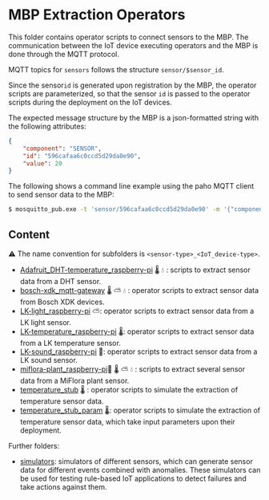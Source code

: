 # MBP Extraction Operators

This folder contains operator scripts to connect sensors to the MBP. The communication between the IoT device executing operators and the MBP is done through the MQTT protocol. 

MQTT topics for `sensors` follows the structure `sensor/$sensor_id`. 

Since the sensor`id` is generated upon registration by the MBP, the operator scripts are parameterized, so that the sensor `id` is passed to the operator scripts during the deployment on the IoT devices.

The expected message structure by the MBP is a json-formatted string with the following attributes:
```json
{
	"component": "SENSOR", 
	"id": "596cafaa6c0ccd5d29da0e90", 
	"value": 20
}
```

The following shows a command line example using the paho MQTT client to send sensor data to the MBP: 

```bash
$ mosquitto_pub.exe -t 'sensor/596cafaa6c0ccd5d29da0e90' -m '{"component":"SENSOR","id":"596cafaa6c0ccd5d29da0e90","value":20}'
```



## Content

:warning: The name convention for subfolders is `<sensor-type>_<IoT_device-type>`.

- [Adafruit_DHT-temperature_raspberry-pi](Adafruit_DHT-temperature_raspberry-pi) :thermometer: :droplet: : scripts to extract sensor data from a DHT sensor. 
- [bosch-xdk_mqtt-gateway](bosch-xdk_mqtt-gateway) :thermometer: :partly_sunny: :droplet: : operator scripts to extract sensor data from Bosch XDK devices.
- [LK-light_raspberry-pi](LK-light_raspberry-pi) :partly_sunny:: operator scripts to extract sensor data from a LK light sensor.
- [LK-temperature_raspberry-pi](LK-temperature_raspberry-pi) :thermometer:: operator scripts to extract sensor data from a LK temperature sensor.
- [LK-sound_raspberry-pi](LK-sound_raspberry-pi) :microphone:: operator scripts to extract sensor data from a LK sound sensor.
-  [miflora-plant_raspberry-pi](miflora-plant_raspberry-pi):seedling: :thermometer: :partly_sunny: :droplet: : scripts to extract several sensor data from a MiFlora plant sensor.
- [temperature_stub](temperature_stub) :thermometer: : operator scripts to simulate the extraction of temperature sensor data. 
- [temperature_stub_param](temperature_stub_param) :thermometer:: operator scripts to simulate the extraction of temperature sensor data, which take input parameters upon their deployment. 

Further folders:

* [simulators](simulators): simulators of different sensors, which can generate sensor data for different events combined with anomalies. These simulators can be used for testing rule-based IoT applications to detect failures and take actions against them.
